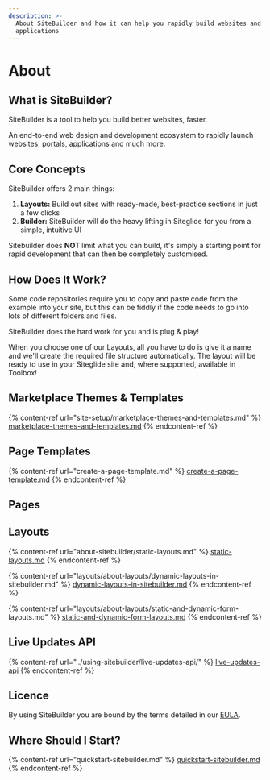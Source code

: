 ```yaml
---
description: >-
  About SiteBuilder and how it can help you rapidly build websites and
  applications
---
```


# About

## What is SiteBuilder?

SiteBuilder is a tool to help you build better websites, faster.&#x20;

An end-to-end web design and development ecosystem to rapidly launch websites, portals, applications and much more.

## Core Concepts

SiteBuilder offers 2 main things:

1. **Layouts:** Build out sites with ready-made, best-practice sections in just a few clicks
2. **Builder:** SiteBuilder will do the heavy lifting in Siteglide for you from a simple, intuitive UI

Sitebuilder does **NOT** limit what you can build, it's simply a starting point for rapid development that can then be completely customised.

## How Does It Work? <a href="#how-does-it-work" id="how-does-it-work"></a>

Some code repositories require you to copy and paste code from the example into your site, but this can be fiddly if the code needs to go into lots of different folders and files.

SiteBuilder does the hard work for you and is plug & play!

When you choose one of our Layouts, all you have to do is give it a name and we'll create the required file structure automatically. The layout will be ready to use in your Siteglide site and, where supported, available in Toolbox!

## Marketplace Themes & Templates

{% content-ref url="site-setup/marketplace-themes-and-templates.md" %}
[marketplace-themes-and-templates.md](site-setup/marketplace-themes-and-templates.md)
{% endcontent-ref %}

## Page Templates

{% content-ref url="create-a-page-template.md" %}
[create-a-page-template.md](create-a-page-template.md)
{% endcontent-ref %}

## Pages <a href="#how-does-it-work" id="how-does-it-work"></a>

## Layouts

{% content-ref url="about-sitebuilder/static-layouts.md" %}
[static-layouts.md](about-sitebuilder/static-layouts.md)
{% endcontent-ref %}

{% content-ref url="layouts/about-layouts/dynamic-layouts-in-sitebuilder.md" %}
[dynamic-layouts-in-sitebuilder.md](layouts/about-layouts/dynamic-layouts-in-sitebuilder.md)
{% endcontent-ref %}

{% content-ref url="layouts/about-layouts/static-and-dynamic-form-layouts.md" %}
[static-and-dynamic-form-layouts.md](layouts/about-layouts/static-and-dynamic-form-layouts.md)
{% endcontent-ref %}

## Live Updates API

{% content-ref url="../using-sitebuilder/live-updates-api/" %}
[live-updates-api](../using-sitebuilder/live-updates-api/)
{% endcontent-ref %}

## Licence <a href="#licence" id="licence"></a>

By using SiteBuilder you are bound by the terms detailed in our [EULA](https://www.sitegurus.io/eula).

## Where Should I Start? <a href="#where-should-i-start" id="where-should-i-start"></a>

{% content-ref url="quickstart-sitebuilder.md" %}
[quickstart-sitebuilder.md](quickstart-sitebuilder.md)
{% endcontent-ref %}
